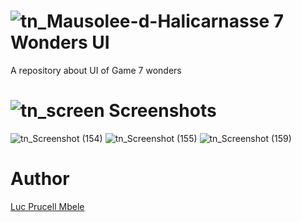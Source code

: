 # ![tn_Mausolee-d-Halicarnasse](https://user-images.githubusercontent.com/31856838/98717856-ae3d7400-239e-11eb-83b6-a53194632d08.jpg)  7 Wonders UI   

A repository about UI of Game 7 wonders  

# ![tn_screen](https://user-images.githubusercontent.com/31856838/98729017-4e00ff00-23ab-11eb-9905-89ad925ee559.png) Screenshots

![tn_Screenshot (154)](https://user-images.githubusercontent.com/31856838/98730381-40e50f80-23ad-11eb-90ca-2b8c82512eaa.png)
![tn_Screenshot (155)](https://user-images.githubusercontent.com/31856838/98730377-3f1b4c00-23ad-11eb-8a14-9b01218ff4ce.png)
![tn_Screenshot (159)](https://user-images.githubusercontent.com/31856838/98730379-404c7900-23ad-11eb-810b-b1414bf61e3f.png)




  

# Author
<a href = "https://twitter.com/lucmbele" />Luc Prucell Mbele
